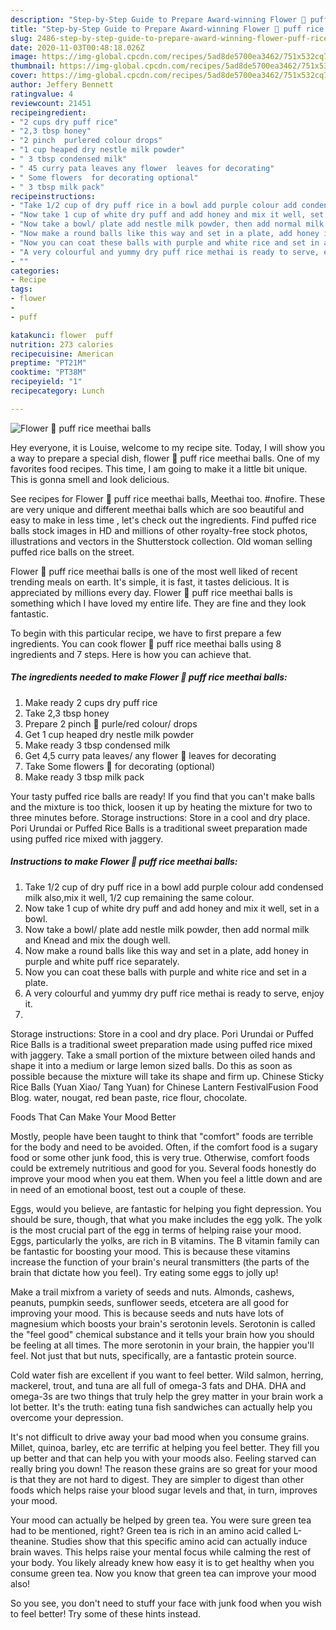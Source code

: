 ```yaml
---
description: "Step-by-Step Guide to Prepare Award-winning Flower 💐 puff rice meethai balls"
title: "Step-by-Step Guide to Prepare Award-winning Flower 💐 puff rice meethai balls"
slug: 2486-step-by-step-guide-to-prepare-award-winning-flower-puff-rice-meethai-balls
date: 2020-11-03T00:48:18.026Z
image: https://img-global.cpcdn.com/recipes/5ad8de5700ea3462/751x532cq70/flower-💐-puff-rice-meethai-balls-recipe-main-photo.jpg
thumbnail: https://img-global.cpcdn.com/recipes/5ad8de5700ea3462/751x532cq70/flower-💐-puff-rice-meethai-balls-recipe-main-photo.jpg
cover: https://img-global.cpcdn.com/recipes/5ad8de5700ea3462/751x532cq70/flower-💐-puff-rice-meethai-balls-recipe-main-photo.jpg
author: Jeffery Bennett
ratingvalue: 4
reviewcount: 21451
recipeingredient:
- "2 cups dry puff rice"
- "2,3 tbsp honey"
- "2 pinch  purlered colour drops"
- "1 cup heaped dry nestle milk powder"
- " 3 tbsp condensed milk"
- " 45 curry pata leaves any flower  leaves for decorating"
- " Some flowers  for decorating optional"
- " 3 tbsp milk pack"
recipeinstructions:
- "Take 1/2 cup of dry puff rice in a bowl add purple colour add condensed milk also,mix it well, 1/2 cup remaining the same colour."
- "Now take 1 cup of white dry puff and add honey and mix it well, set in a bowl."
- "Now take a bowl/ plate add nestle milk powder, then add normal milk and Knead and mix the dough well."
- "Now make a round balls like this way and set in a plate, add honey in purple and white puff rice separately."
- "Now you can coat these balls with purple and white rice and set in a plate."
- "A very colourful and yummy dry puff rice methai is ready to serve, enjoy it."
- ""
categories:
- Recipe
tags:
- flower
- 
- puff

katakunci: flower  puff 
nutrition: 273 calories
recipecuisine: American
preptime: "PT21M"
cooktime: "PT38M"
recipeyield: "1"
recipecategory: Lunch

---
```



![Flower 💐 puff rice meethai balls](https://img-global.cpcdn.com/recipes/5ad8de5700ea3462/751x532cq70/flower-💐-puff-rice-meethai-balls-recipe-main-photo.jpg)

Hey everyone, it is Louise, welcome to my recipe site. Today, I will show you a way to prepare a special dish, flower 💐 puff rice meethai balls. One of my favorites food recipes. This time, I am going to make it a little bit unique. This is gonna smell and look delicious.

See recipes for Flower 💐 puff rice meethai balls, Meethai too. #nofire. These are very unique and different meethai balls which are soo beautiful and easy to make in less time , let&#39;s check out the ingredients. Find puffed rice balls stock images in HD and millions of other royalty-free stock photos, illustrations and vectors in the Shutterstock collection. Old woman selling puffed rice balls on the street.

Flower 💐 puff rice meethai balls is one of the most well liked of recent trending meals on earth. It's simple, it is fast, it tastes delicious. It is appreciated by millions every day. Flower 💐 puff rice meethai balls is something which I have loved my entire life. They are fine and they look fantastic.


To begin with this particular recipe, we have to first prepare a few ingredients. You can cook flower 💐 puff rice meethai balls using 8 ingredients and 7 steps. Here is how you can achieve that.

<!--inarticleads1-->

##### The ingredients needed to make Flower 💐 puff rice meethai balls:

1. Make ready 2 cups dry puff rice
1. Take 2,3 tbsp honey
1. Prepare 2 pinch 🤏 purle/red colour/ drops
1. Get 1 cup heaped dry nestle milk powder
1. Make ready  3 tbsp condensed milk
1. Get  4,5 curry pata leaves/ any flower 💐 leaves for decorating
1. Take  Some flowers 💐 for decorating (optional)
1. Make ready  3 tbsp milk pack


Your tasty puffed rice balls are ready! If you find that you can&#39;t make balls and the mixture is too thick, loosen it up by heating the mixture for two to three minutes before. Storage instructions: Store in a cool and dry place. Pori Urundai or Puffed Rice Balls is a traditional sweet preparation made using puffed rice mixed with jaggery. 

<!--inarticleads2-->

##### Instructions to make Flower 💐 puff rice meethai balls:

1. Take 1/2 cup of dry puff rice in a bowl add purple colour add condensed milk also,mix it well, 1/2 cup remaining the same colour.
1. Now take 1 cup of white dry puff and add honey and mix it well, set in a bowl.
1. Now take a bowl/ plate add nestle milk powder, then add normal milk and Knead and mix the dough well.
1. Now make a round balls like this way and set in a plate, add honey in purple and white puff rice separately.
1. Now you can coat these balls with purple and white rice and set in a plate.
1. A very colourful and yummy dry puff rice methai is ready to serve, enjoy it.
1. 


Storage instructions: Store in a cool and dry place. Pori Urundai or Puffed Rice Balls is a traditional sweet preparation made using puffed rice mixed with jaggery. Take a small portion of the mixture between oiled hands and shape it into a medium or large lemon sized balls. Do this as soon as possible because the mixture will take its shape and firm up. Chinese Sticky Rice Balls (Yuan Xiao/ Tang Yuan) for Chinese Lantern FestivalFusion Food Blog. water, nougat, red bean paste, rice flour, chocolate. 

Foods That Can Make Your Mood Better


Mostly, people have been taught to think that "comfort" foods are terrible for the body and need to be avoided. Often, if the comfort food is a sugary food or some other junk food, this is very true. Otherwise, comfort foods could be extremely nutritious and good for you. Several foods honestly do improve your mood when you eat them. When you feel a little down and are in need of an emotional boost, test out a couple of these.

Eggs, would you believe, are fantastic for helping you fight depression. You should be sure, though, that what you make includes the egg yolk. The yolk is the most crucial part of the egg in terms of helping raise your mood. Eggs, particularly the yolks, are rich in B vitamins. The B vitamin family can be fantastic for boosting your mood. This is because these vitamins increase the function of your brain's neural transmitters (the parts of the brain that dictate how you feel). Try eating some eggs to jolly up!

Make a trail mixfrom a variety of seeds and nuts. Almonds, cashews, peanuts, pumpkin seeds, sunflower seeds, etcetera are all good for improving your mood. This is because seeds and nuts have lots of magnesium which boosts your brain's serotonin levels. Serotonin is called the "feel good" chemical substance and it tells your brain how you should be feeling at all times. The more serotonin in your brain, the happier you'll feel. Not just that but nuts, specifically, are a fantastic protein source.

Cold water fish are excellent if you want to feel better. Wild salmon, herring, mackerel, trout, and tuna are all full of omega-3 fats and DHA. DHA and omega-3s are two things that truly help the grey matter in your brain work a lot better. It's the truth: eating tuna fish sandwiches can actually help you overcome your depression. 

It's not difficult to drive away your bad mood when you consume grains. Millet, quinoa, barley, etc are terrific at helping you feel better. They fill you up better and that can help you with your moods also. Feeling starved can really bring you down! The reason these grains are so great for your mood is that they are not hard to digest. They are simpler to digest than other foods which helps raise your blood sugar levels and that, in turn, improves your mood.

Your mood can actually be helped by green tea. You were sure green tea had to be mentioned, right? Green tea is rich in an amino acid called L-theanine. Studies show that this specific amino acid can actually induce brain waves. This helps raise your mental focus while calming the rest of your body. You likely already knew how easy it is to get healthy when you consume green tea. Now you know that green tea can improve your mood also!

So you see, you don't need to stuff your face with junk food when you wish to feel better! Try  some  of  these  hints  instead.

